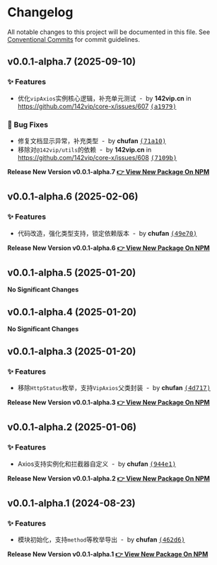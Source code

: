 # Changelog

All notable changes to this project will be documented in this file.
See [Conventional Commits](https://conventionalcommits.org) for commit guidelines.


## v0.0.1-alpha.7 (2025-09-10)

### ✨ Features

- 优化`vipAxios`实例核心逻辑，补充单元测试 &nbsp;-&nbsp; by **142vip.cn** in https://github.com/142vip/core-x/issues/607 [<samp>(a1979)</samp>](https://github.com/142vip/core-x/commit/a197933)

### 🐛 Bug Fixes

- 修复文档显示异常，补充类型 &nbsp;-&nbsp; by **chufan** [<samp>(71a10)</samp>](https://github.com/142vip/core-x/commit/71a102e)
- 移除对`@142vip/utils`的依赖 &nbsp;-&nbsp; by **142vip.cn** in https://github.com/142vip/core-x/issues/608 [<samp>(7109b)</samp>](https://github.com/142vip/core-x/commit/7109bb7)

**Release New Version v0.0.1-alpha.7 [👉 View New Package On NPM](https://www.npmjs.com/package/@142vip/axios)**

## v0.0.1-alpha.6 (2025-02-06)

### ✨ Features

- 代码改造，强化类型支持，锁定依赖版本 &nbsp;-&nbsp; by **chufan** [<samp>(49e70)</samp>](https://github.com/142vip/core-x/commit/49e7028)

**Release New Version v0.0.1-alpha.6 [👉 View New Package On NPM](https://www.npmjs.com/package/@142vip/axios)**

## v0.0.1-alpha.5 (2025-01-20)

**No Significant Changes**

## v0.0.1-alpha.4 (2025-01-20)

**No Significant Changes**

## v0.0.1-alpha.3 (2025-01-20)

### ✨ Features

- 移除`HttpStatus`枚举，支持`VipAxios`父类封装 &nbsp;-&nbsp; by **chufan** [<samp>(4d717)</samp>](https://github.com/142vip/core-x/commit/4d7172c)

**Release New Version v0.0.1-alpha.3 [👉 View New Package On NPM](https://www.npmjs.com/package/@142vip/axios)**

## v0.0.1-alpha.2 (2025-01-06)

### ✨ Features

- Axios支持实例化和拦截器自定义 &nbsp;-&nbsp; by **chufan** [<samp>(944e1)</samp>](https://github.com/142vip/core-x/commit/944e154)

**Release New Version v0.0.1-alpha.2 [👉 View New Package On NPM](https://www.npmjs.com/package/@142vip/axios)**

## v0.0.1-alpha.1 (2024-08-23)

### ✨ Features

- 模块初始化，支持`method`等枚举导出 &nbsp;-&nbsp; by **chufan** [<samp>(462d6)</samp>](https://github.com/142vip/core-x/commit/462d60e)

**Release New Version v0.0.1-alpha.1 [👉 View New Package On NPM](https://www.npmjs.com/package/@142vip/axios)**
